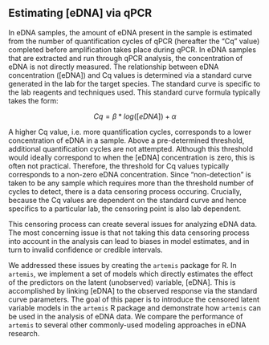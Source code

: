 ## Estimating [eDNA] via qPCR

In eDNA samples, the amount of eDNA present in the sample is estimated
from the number of quantification cycles of qPCR (hereafter the “Cq”
value) completed before amplification takes place during qPCR. In eDNA
samples that are extracted and run through qPCR analysis, the
concentration of eDNA is not directly measured. The relationship
between eDNA concentration ([eDNA]) and Cq values is determined via a
standard curve generated in the lab for the target species.  The
standard curve is specific to the lab reagents and techniques
used. This standard curve formula typically takes the form:

$$ Cq = \beta * log([eDNA]) + \alpha $$

A higher Cq value, i.e. more quantification cycles, corresponds to a
lower concentration of eDNA in a sample. Above a pre-determined
threshold, additional quantification cycles are not
attempted. Although this threshold would ideally correspond to when
the [eDNA] concentration is zero, this is often not
practical. Therefore, the threshold for Cq values typically
corresponds to a non-zero eDNA concentration.  Since “non-detection”
is taken to be any sample which requires more than the threshold
number of cycles to detect, there is a data censoring process
occuring. Crucially, because the Cq values are dependent on the
standard curve and hence specifics to a particular lab, the censoring
point is also lab dependent. 


<!-- 
we mention "several" issues but then only discuss one, then say we 
addressed "issues" in the next para; are there others we can 
mention here? measurement error? Or just reiterating the 
unobserved variable of [eDNA] 
--> 

This censoring process can create several issues for analyzing eDNA
data. The most concerning issue is that not taking this data censoring process
into account in the analysis can lead to biases in model estimates, and in turn to
invalid confidence or credible intervals. 

<!-- Not sure if we want to discuss since this was dropped from package

Second, potential
sources of measurement error in the extraction and qPCR processes are
difficult to separate and quantify.
For example, Cq values produced by
qPCR become more variable near the threshold of detection, i.e. as the
number of eDNA molecules available for amplification approaches
zero. This source of variability in the response is different from
that produced by error introduced in the pipetting process during
extraction, but they have the same effect on Cq (namely, increasing
variability).

-->

We addressed these issues by creating the `artemis` package for R. In
`artemis`, we implement a set of models which directly estimates the effect of
the predictors on the latent (unobserved) variable, [eDNA]. This is
accomplished by linking [eDNA] to the observed response via the
standard curve parameters.  The goal of this paper is to introduce the
censored latent variable models in the `artemis` R package and
demonstrate how `artemis` can be used in the analysis of eDNA data.
We compare the performance of `artemis` to several other commonly-used
modeling approaches in eDNA research.

